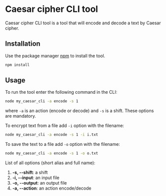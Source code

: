 # Caesar cipher CLI tool

Caesar cipher CLI tool is a tool that will encode and decode a text by Caesar cipher.

## Installation

Use the package manager [npm](https://www.npmjs.com/) to install the tool.

```bash
npm install
```

## Usage

To run the tool enter the following command in the CLI:

```bash
node my_caesar_cli -a encode -s 1
``` 

where `-a` is an action (encode or decode) and `-s` is a shift.
These options are mandatory.

To encrypt text from a file add `-i` option with the filename:

```bash
node my_caesar_cli -a encode -s 1 -i i.txt
``` 

To save the text to a file add `-o` option with the filename:

```bash
node my_caesar_cli -a encode -s 1 -o o.txt
```

List of all options (short alias and full name):
1.  **-s, --shift**: a shift
2.  **-i, --input**: an input file
3.  **-o, --output**: an output file
4.  **-a, --action**: an action encode/decode